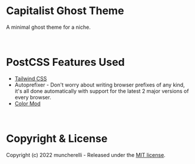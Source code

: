 # Capitalist Ghost Theme

A minimal ghost theme for a niche.

&nbsp;

# PostCSS Features Used

-   [Tailwind CSS](https://tailwindcss.com/)
-   Autoprefixer - Don't worry about writing browser prefixes of any kind, it's all done automatically with support for the latest 2 major versions of every browser.
-   [Color Mod](https://github.com/jonathantneal/postcss-color-mod-function)

&nbsp;

# Copyright & License

Copyright (c) 2022 muncherelli - Released under the [MIT license](LICENSE).
